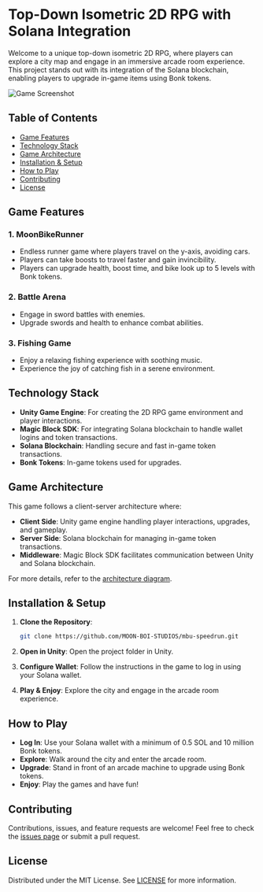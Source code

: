 
# Top-Down Isometric 2D RPG with Solana Integration

Welcome to a unique top-down isometric 2D RPG, where players can explore a city map and engage in an immersive arcade room experience. This project stands out with its integration of the Solana blockchain, enabling players to upgrade in-game items using Bonk tokens.

![Game Screenshot](./screenshots/game.png)

## Table of Contents

- [Game Features](#game-features)
- [Technology Stack](#technology-stack)
- [Game Architecture](#game-architecture)
- [Installation & Setup](#installation--setup)
- [How to Play](#how-to-play)
- [Contributing](#contributing)
- [License](#license)

## Game Features

### 1. **MoonBikeRunner**
- Endless runner game where players travel on the y-axis, avoiding cars.
- Players can take boosts to travel faster and gain invincibility.
- Players can upgrade health, boost time, and bike look up to 5 levels with Bonk tokens.

### 2. **Battle Arena**
- Engage in sword battles with enemies.
- Upgrade swords and health to enhance combat abilities.

### 3. **Fishing Game**
- Enjoy a relaxing fishing experience with soothing music.
- Experience the joy of catching fish in a serene environment.

## Technology Stack

- **Unity Game Engine**: For creating the 2D RPG game environment and player interactions.
- **Magic Block SDK**: For integrating Solana blockchain to handle wallet logins and token transactions.
- **Solana Blockchain**: Handling secure and fast in-game token transactions.
- **Bonk Tokens**: In-game tokens used for upgrades.

## Game Architecture

This game follows a client-server architecture where:

- **Client Side**: Unity game engine handling player interactions, upgrades, and gameplay.
- **Server Side**: Solana blockchain for managing in-game token transactions.
- **Middleware**: Magic Block SDK facilitates communication between Unity and Solana blockchain.

For more details, refer to the [architecture diagram](./docs/architecture.png).

## Installation & Setup

1. **Clone the Repository**:
   ```bash
   git clone https://github.com/MOON-BOI-STUDIOS/mbu-speedrun.git
   ```

2. **Open in Unity**:
   Open the project folder in Unity.

3. **Configure Wallet**:
   Follow the instructions in the game to log in using your Solana wallet.

4. **Play & Enjoy**:
   Explore the city and engage in the arcade room experience.

## How to Play

- **Log In**: Use your Solana wallet with a minimum of 0.5 SOL and 10 million Bonk tokens.
- **Explore**: Walk around the city and enter the arcade room.
- **Upgrade**: Stand in front of an arcade machine to upgrade using Bonk tokens.
- **Enjoy**: Play the games and have fun!

## Contributing

Contributions, issues, and feature requests are welcome! Feel free to check the [issues page](./issues) or submit a pull request.

## License

Distributed under the MIT License. See [LICENSE](./LICENSE) for more information.
